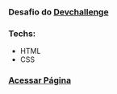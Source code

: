 ### Desafio do [Devchallenge](https://devchallenge.com.br/challenges/5ed47992adee277fae224a0b/details) 

### Techs: 
- HTML<br>
- CSS

### [Acessar Página](https://viviferreira.github.io/codar/) 


